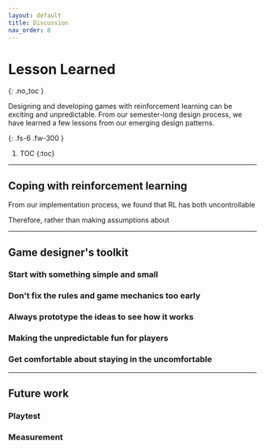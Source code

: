 ```yaml
---
layout: default
title: Discussion
nav_order: 8
---
```



# Lesson Learned
{: .no_toc }

Designing and developing games with reinforcement learning can be exciting and unpredictable. From our semester-long design process, we have learned a few lessons from our emerging design patterns. 

{: .fs-6 .fw-300 }


1. TOC
{:toc}

---



## Coping with reinforcement learning

From our implementation process, we found that RL has both  uncontrollable

Therefore, rather than making assumptions about 

---

##  Game designer's toolkit

### Start with something simple and small

### Don't fix the rules and game mechanics too early

### Always prototype the ideas to see how it works

### Making the unpredictable fun for players

### Get comfortable about staying in the uncomfortable

---

## Future work

### Playtest
### Measurement
